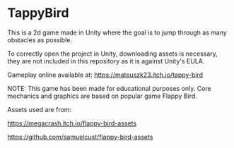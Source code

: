 # TappyBird
This is a 2d game made in Unity where the goal is to jump through as many obstacles as possible.

To correctly open the project in Unity, downloading assets is necessary, they are not included in this repository as it is against Unity's EULA.

Gameplay online available at: https://mateuszk23.itch.io/tappy-bird

NOTE: This game has been made for educational purposes only. Core mechanics and graphics are based on popular game Flappy Bird. 

Assets used are from:

https://megacrash.itch.io/flappy-bird-assets

https://github.com/samuelcust/flappy-bird-assets
